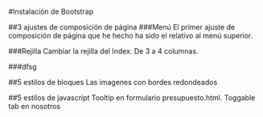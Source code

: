 #Instalación de Bootstrap


##3 ajustes de composición de página
###Menú
El primer ajuste de composición de página que he hecho ha sido el relativo al menú superior. 

###Rejilla
Cambiar la rejilla del Index. De 3 a 4 columnas.

###dfsg

##5 estilos de bloques
Las imagenes con bordes redondeados

##5 estilos de javascript
Tooltip en formulario presupuesto.html.
Toggable tab en nosotros
